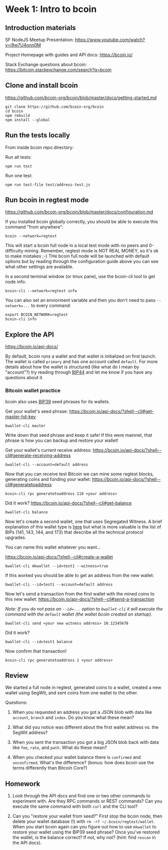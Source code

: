 # Week 1: Intro to bcoin

## Introduction materials

SF NodeJS Meetup Presentation: https://www.youtube.com/watch?v=i9w7U4onn0M

Project Homepage with guides and API docs: https://bcoin.io/

Stack Exchange questions about bcoin: https://bitcoin.stackexchange.com/search?q=bcoin

## Clone and install bcoin

https://github.com/bcoin-org/bcoin/blob/master/docs/getting-started.md

```
git clone https://github.com/bcoin-org/bcoin
cd bcoin
npm rebuild
npm install --global
```

## Run the tests locally

From inside bcoin repo directory:

Run all tests:

```
npm run test
```

Run one test:

```
npm run test-file test/address-test.js
```

## Run bcoin in regtest mode

https://github.com/bcoin-org/bcoin/blob/master/docs/configuration.md

If you installed bcoin globally correctly, you should be able to execute this command "from anywhere":

```
bcoin --network=regtest
```

This will start a bcoin full node in a local test mode with no peers and 0-difficulty mining.
Remember, regtest mode is NOT REAL MONEY, so it's ok to make mistakes ;-)
THe bcoin full node will be launched with default options but by reading through the configuration guide above
you can see what other settings are available.

In a second terminal window (or tmux pane), use the bcoin-cli tool to get node info:

```
bcoin-cli --network=regtest info
```

You can also set an enviorment variable and then you don't need to pass `--network=...` to every command:

```
export BCOIN_NETWORK=regtest
bcoin-cli info
```

## Explore the API

https://bcoin.io/api-docs/

By default, bcoin runs a wallet and that wallet is initialized on first launch.
The wallet is called `primary` and has one account called `default`. For more
details about how the wallet is structured (like what do I mean by "account"?)
try reading through [BIP44](https://github.com/bitcoin/bips/blob/master/bip-0044.mediawiki)
and let me know if you have any questions about it.

### Bitcoin wallet practice

bcoin also uses [BIP39](https://github.com/bitcoin/bips/blob/master/bip-0039.mediawiki)
seed phrases for its wallets.

Get your wallet's seed phrase: https://bcoin.io/api-docs/?shell--cli#get-master-hd-key

```
bwallet-cli master
```

Write down that seed phrase and keep it safe! If this were mainnet, that phrase is
how you can backup and restore your wallet!

Get your wallet's current receive address: https://bcoin.io/api-docs/?shell--cli#generate-receiving-address

```
bwallet-cli --account=default address
```

Now that you can receive test Bitcoin we can mine some regtest blocks, generating
coins and funding your wallet: https://bcoin.io/api-docs/?shell--cli#generatetoaddress

```
bcoin-cli rpc generatetoaddress 110 <your address>
```

Did it work? https://bcoin.io/api-docs/?shell--cli#get-balance

```
bwallet-cli balance
```

Now let's create a second wallet, one that uses Segregated Witness. A brief explanation
of this wallet type is [here](https://en.bitcoin.it/wiki/Segregated_Witness) but what is
more valuable is the list of BIPs (141, 143, 144, and 173) that describe all the technical
protocol upgrades.

You can name this wallet whatever you want...

https://bcoin.io/api-docs/?shell--cli#create-a-wallet

```
bwallet-cli mkwallet --id=test1 --witness=true
```

If this worked you should be able to get an address from the new wallet:

```
bwallet-cli --id=test1 --account=default address
```

Now let's send a transaction from the first wallet with the mined coins to this new wallet:
https://bcoin.io/api-docs/?shell--cli#send-a-transaction

_Note: If you do not pass an `--id=...` option to `bwallet-cli` it will execute the command
with the `default` wallet (the wallet bcoin created on startup)._

```
bwallet-cli send <your new witness address> 10.12345678
```

Did it work?

```
bwallet-cli --id=test1 balance
```

Now confirm that transaction!

```
bcoin-cli rpc generatetoaddress 1 <your address>
```

## Review

We started a full node in regtest, generated coins to a wallet, created a new
wallet using SegWit, and sent coins from one wallet to the other.

Questions:

1. When you requested an address you got a JSON blob with data like `account`, `branch` and `index`.
Do you know what these mean?

2. What did you notice was different about the first wallet address vs. the SegWit address?

3. When you sent the transaction you got a big JSON blob back with data like `fee`, `rate`, and `path`.
What do these mean?

4. When you checked your wallet balance there is `confirmed` and `unconfirmed`.
What's the difference? (bonus: how does bcoin use the terms differently than Bitcoin Core?)

## Homework

1. Look through the API docs and find one or two other commands to experiment with.
Are they RPC commands or REST commands? Can you execute the same command with both `curl`
and the CLI tool?

2. Can you "restore your wallet from seed?" First stop the bcoin node, then delete
your wallet database (!) with `rm -rf ~/.bcoin/regtest/wallet`. When you start bcoin
again can you figure out how to use `mkwallet` to restore your wallet using the BIP39
seed phrase? Once you've restored the wallet, is the balance correct? If not, why not?
(hint: find `rescan` in the API docs).

